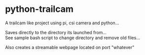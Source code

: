 # python-trailcam
A trailcam like project using pi, csi camera and python...     

Saves directly to the directory its launched from...   
See sample bash script to change directory and remove old files...

Also creates a streamable webpage located on port "whatever"  
